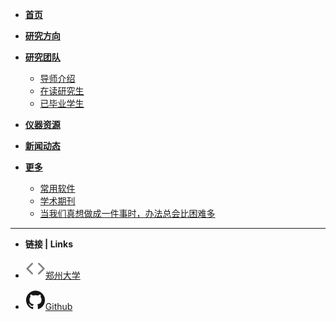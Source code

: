 - [**首页**](readme.md)

- [**研究方向**](docs/research.md)
  
- [**研究团队**](docs/研究团队.md)
  
  - [导师介绍](docs/teacher.md)
  - [在读研究生](docs/undergraduate.md)
  - [已毕业学生](docs/graduate.md)
  
- [**仪器资源**](docs/instrument.md)

- [**新闻动态**](docs/news.md)

- [**更多**](docs/more.md)

  - [常用软件](docs/soft.md)
  - [学术期刊](docs/journal.md)
  - [当我们真想做成一件事时，办法总会比困难多](docs/jiangchen.md)

- ------

- **链接 | Links**

- [![Code](image/code.svg)郑州大学](http://www.zzu.edu.cn)

- [![Github](image/github.svg)Github](https://github.com/chendi20082009/docsify)

